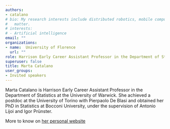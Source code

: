 ```yaml
---
authors:
- catalano
# bio: My research interests include distributed robotics, mobile computing and programmable
#   matter.
# interests:
# - Artificial intelligence
email: ""
organizations:
- name:  University of Florence
  url: ""
role: Harrison Early Career Assistant Professor in the Department of Statistics at the University of Warwick.
superuser: false
title: Marta Catalano
user_groups:
- Invited speakers
---
```


 Marta Catalano is Harrison Early Career Assistant Professor in the Department of Statistics at the University of Warwick. She achieved a postdoc at the University of Torino with Pierpaolo De Blasi and  obtained her PhD in Statistics at Bocconi University, under the supervision of Antonio Lijoi and Igor Prünster. 
 
More to know on [her personal website](https://martacatalano.github.io/)